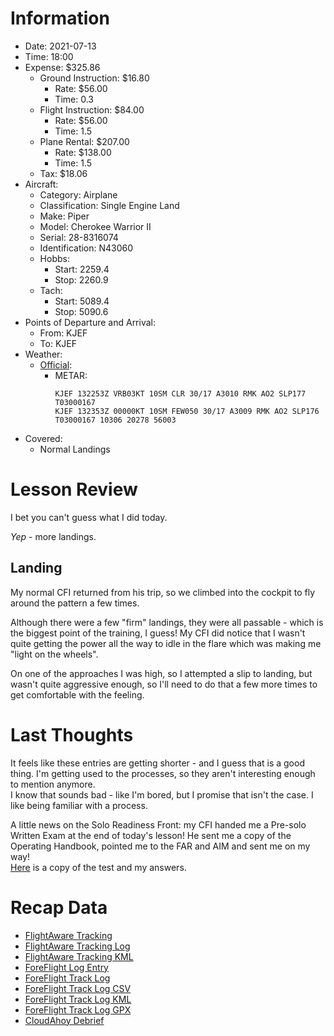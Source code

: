 # Information
- Date: 2021-07-13
- Time: 18:00
- Expense: $325.86
	- Ground Instruction: $16.80
		- Rate: $56.00
		- Time: 0.3
	- Flight Instruction: $84.00
		- Rate: $56.00
		- Time: 1.5
	- Plane Rental: $207.00
		- Rate: $138.00
		- Time: 1.5
	- Tax: $18.06
- Aircraft:
	- Category: Airplane
	- Classification: Single Engine Land
	- Make: Piper
	- Model: Cherokee Warrior II
	- Serial: 28-8316074
	- Identification: N43060
	- Hobbs: 
		- Start: 2259.4
		- Stop: 2260.9
	- Tach: 
		- Start: 5089.4
		- Stop: 5090.6
- Points of Departure and Arrival:
	- From: KJEF
	- To: KJEF
- Weather:
	- [Official](http://aviationwxchartsarchive.com/product/metar):
		- METAR: 
			```
			KJEF 132253Z VRB03KT 10SM CLR 30/17 A3010 RMK AO2 SLP177 T03000167
			KJEF 132353Z 00000KT 10SM FEW050 30/17 A3009 RMK AO2 SLP176 T03000167 10306 20278 56003
			```
- Covered:
	- Normal Landings
# Lesson Review
I bet you can't guess what I did today.

*Yep* - more landings.
## Landing
My normal CFI returned from his trip, so we climbed into the cockpit to fly around the pattern a few times.

Although there were a few "firm" landings, they were all passable - which is the biggest point of the training, I guess! My CFI did notice that I wasn't quite getting the power all the way to idle in the flare which was making me "light on the wheels".

On one of the approaches I was high, so I attempted a slip to landing, but wasn't quite aggressive enough, so I'll need to do that a few more times to get comfortable with the feeling.
# Last Thoughts
It feels like these entries are getting shorter - and I guess that is a good thing.  I'm getting used to the processes, so they aren't interesting enough to mention anymore.<br />
I know that sounds bad - like I'm bored, but I promise that isn't the case. I like being familiar with a process.

A little news on the Solo Readiness Front: my CFI handed me a Pre-solo Written Exam at the end of today's lesson! He sent me a copy of the Operating Handbook, pointed me to the FAR and AIM and sent me on my way!<br />
[Here](../reference/other/pre-soloWrittenExam.md) is a copy of the test and my answers.
# Recap Data
- [FlightAware Tracking](https://flightaware.com/live/flight/N43060/history/20210713/2337Z/KJEF/KJEF)
- [FlightAware Tracking Log](./supportData/2021-07-13.flightAwareData.log)
- [FlightAware Tracking KML](./supportData/2021-07-13.flightAware.kml)
- [ForeFlight Log Entry](https://plan.foreflight.com/summary/366de083b43b4ae99c4454290dda69da)
- [ForeFlight Track Log](https://plan.foreflight.com/s/track/2EE06F08-3C74-4A11-8FF2-95B69624728C)
- [ForeFlight Track Log CSV](./supportData/2021-07-13.foreflight.tracklog.csv)
- [ForeFlight Track Log KML](./supportData/2021-07-13.foreflight.tracklog.kml)
- [ForeFlight Track Log GPX](./supportData/2021-07-13.foreflight.tracklog.gpx)
- [CloudAhoy Debrief](https://www.cloudahoy.com/debrief/?key=c3XEsPbt4KfdcIUw)

<!-- ![GIF](./supportData/2021-07-13.flightAwareAnim.gif) -->